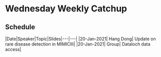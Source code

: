 # Wednesday Weekly Catchup

## Schedule

|Date|Speaker|Topic|Slides|---|---|
|20-Jan-2021| Hang Dong| Update on rare disease detection in MIMICIII|
|20-Jan-2021| Group| Dataloch data access| 
